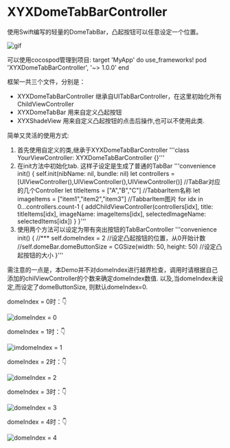 # XYXDomeTabBarController
使用Swift编写的轻量的DomeTabBar，凸起按钮可以任意设定一个位置。

![gif](./ReadMe/aa.gif)

可以使用cocospod管理到项目:
target 'MyApp' do
  use_frameworks!
  pod 'XYXDomeTabBarController', '~> 1.0.0'
end


框架一共三个文件，分别是：
- XYXDomeTabBarController 继承自UITabBarController，在这里初始化所有ChildViewController
- XYXDomeTabBar 用来自定义凸起按钮
- XYXShadeView 用来自定义凸起按钮的点击后操作,也可以不使用此类.

简单又灵活的使用方式:
1. 首先使用自定义的类,继承于XYXDomeTabBarController
'''class YourViewController: XYXDomeTabBarController {}'''
2. 在init方法中初始化tab. 这样子设定是生成了普通的TabBar
'''convenience init() {
        self.init(nibName: nil, bundle: nil)
        let controllers = [UIViewController(),UIViewController(),UIViewController()]  //TabBar对应的几个Controller
        let titleItems = ["A","B","C"]              //TabbarItem名称
        let imageItems = ["item1","item2","item3"]  //TabbarItem图片
        for idx in 0...controllers.count-1 {
            addChildViewController(controllers[idx], title: titleItems[idx], imageName: imageItems[idx], selectedImageName: selectedItems[idx])
        }
}'''
3. 使用两个方法可以设定为带有突出按钮的TabBarController
'''convenience init() {
      //***
      self.domeIndex = 2  //设定凸起按钮的位置，从0开始计数
      //self.domeBar.domeButtonSize = CGSize(width: 50, height: 50) //设定凸起按钮的大小
}'''

需注意的一点是，本Demo并不对domeIndex进行越界检查，调用时请根据自己添加的chilViewController的个数来确定domeIndex数值.
以及,当domeIndex未设定,而设定了domeButtonSize, 则默认domeIndex=0.

domeIndex = 0时：👇

![domeIndex = 0](./ReadMe/0.png)

domeIndex = 1时：👇

![imdomeIndex = 1](./ReadMe/1.png)

domeIndex = 2时：👇

![domeIndex = 2](./ReadMe/2.png)

domeIndex = 3时：👇

![domeIndex = 3](./ReadMe/3.png)

domeIndex = 4时：👇

![domeIndex = 4](./ReadMe/4.png)
